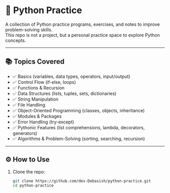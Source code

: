 # 🐍 Python Practice

A collection of Python practice programs, exercises, and notes to improve problem-solving skills.  
This repo is not a project, but a personal practice space to explore Python concepts.

---

## 📚 Topics Covered
- ✅ Basics (variables, data types, operators, input/output)  
- ✅ Control Flow (if-else, loops)  
- ✅ Functions & Recursion  
- ✅ Data Structures (lists, tuples, sets, dictionaries)  
- ✅ String Manipulation  
- ✅ File Handling  
- ✅ Object-Oriented Programming (classes, objects, inheritance)  
- ✅ Modules & Packages  
- ✅ Error Handling (try-except)  
- ✅ Pythonic Features (list comprehensions, lambda, decorators, generators)  
- ✅ Algorithms & Problem-Solving (sorting, searching, recursion)  

---

## ⚙️ How to Use
1. Clone the repo:
   ```bash
   git clone https://github.com/dev-Debasish/python-practice.git
   cd python-practice
